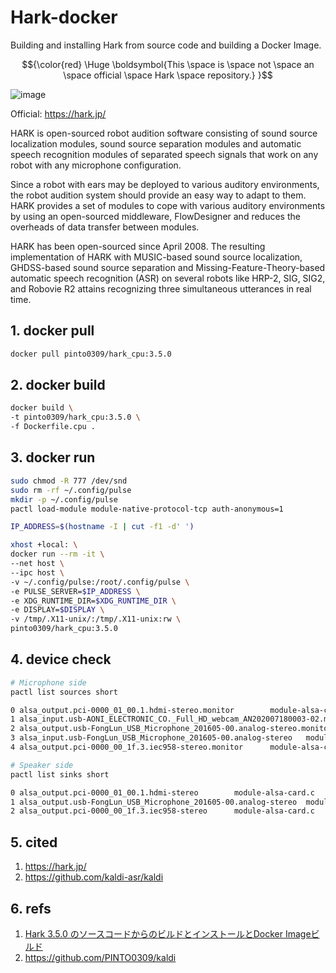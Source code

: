 # Hark-docker
Building and installing Hark from source code and building a Docker Image.

$${\color{red} \Huge \boldsymbol{This \space is \space not \space an \space official \space Hark \space repository.} }$$

![image](https://github.com/user-attachments/assets/dc3d1be0-de1e-454d-a39c-eed1f4ea5475)

Official: https://hark.jp/

HARK is open-sourced robot audition software consisting of sound source localization modules, sound source separation modules and automatic speech recognition modules of separated speech signals that work on any robot with any microphone configuration.

Since a robot with ears may be deployed to various auditory environments, the robot audition system should provide an easy way to adapt to them. HARK provides a set of modules to cope with various auditory environments by using an open-sourced middleware, FlowDesigner and reduces the overheads of data transfer between modules.

HARK has been open-sourced since April 2008. The resulting implementation of HARK with MUSIC-based sound source localization, GHDSS-based sound source separation and Missing-Feature-Theory-based automatic speech recognition (ASR) on several robots like HRP-2, SIG, SIG2, and Robovie R2 attains recognizing three simultaneous utterances in real time.

## 1. docker pull
```bash
docker pull pinto0309/hark_cpu:3.5.0
```

## 2. docker build
```bash
docker build \
-t pinto0309/hark_cpu:3.5.0 \
-f Dockerfile.cpu .
```

## 3. docker run
```bash
sudo chmod -R 777 /dev/snd
sudo rm -rf ~/.config/pulse
mkdir -p ~/.config/pulse
pactl load-module module-native-protocol-tcp auth-anonymous=1

IP_ADDRESS=$(hostname -I | cut -f1 -d' ')

xhost +local: \
docker run --rm -it \
--net host \
--ipc host \
-v ~/.config/pulse:/root/.config/pulse \
-e PULSE_SERVER=$IP_ADDRESS \
-e XDG_RUNTIME_DIR=$XDG_RUNTIME_DIR \
-e DISPLAY=$DISPLAY \
-v /tmp/.X11-unix/:/tmp/.X11-unix:rw \
pinto0309/hark_cpu:3.5.0
```

## 4. device check
```bash
# Microphone side
pactl list sources short

0 alsa_output.pci-0000_01_00.1.hdmi-stereo.monitor        module-alsa-card.c      s16le 2ch 44100Hz       IDLE
1 alsa_input.usb-AONI_ELECTRONIC_CO._Full_HD_webcam_AN202007180003-02.mono-fallback       module-alsa-card.c      s16le 1ch 44100Hz       SUSPENDED
2 alsa_output.usb-FongLun_USB_Microphone_201605-00.analog-stereo.monitor  module-alsa-card.c      s16le 2ch 44100Hz       SUSPENDED
3 alsa_input.usb-FongLun_USB_Microphone_201605-00.analog-stereo   module-alsa-card.c      s16le 2ch 44100Hz       SUSPENDED
4 alsa_output.pci-0000_00_1f.3.iec958-stereo.monitor      module-alsa-card.c      s16le 2ch 44100Hz       SUSPENDED

# Speaker side
pactl list sinks short

0 alsa_output.pci-0000_01_00.1.hdmi-stereo        module-alsa-card.c      s16le 2ch 44100Hz       SUSPENDED
1 alsa_output.usb-FongLun_USB_Microphone_201605-00.analog-stereo  module-alsa-card.c      s16le 2ch 44100Hz       SUSPENDED
2 alsa_output.pci-0000_00_1f.3.iec958-stereo      module-alsa-card.c      s16le 2ch 44100Hz       SUSPENDED
```

## 5. cited
1. https://hark.jp/
2. https://github.com/kaldi-asr/kaldi

## 6. refs
1. [Hark 3.5.0 のソースコードからのビルドとインストールとDocker Imageビルド](https://zenn.dev/pinto0309/scraps/072fe73c6011c8)
2. https://github.com/PINTO0309/kaldi
